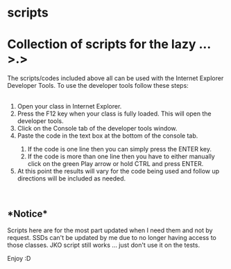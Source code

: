 # scripts
<h1>Collection of scripts for the lazy ... >.></h1>


The scripts/codes included above all can be used with the Internet Explorer Developer Tools. To use the developer tools follow these steps:</br></br>
<ol>
  <li>Open your class in Internet Explorer.</li>
  <li>Press the F12 key when your class is fully loaded. This will open the developer tools.</li>
  <li>Click on the Console tab of the developer tools window.</li>
  <li>Paste the code in the text box at the bottom of the console tab.</li>
  <ol>
    <li>If the code is one line then you can simply press the ENTER key.</li>
    <li>If the code is more than one line then you have to either manually click on the green Play arrow or hold CTRL and press ENTER.</li>   </ol>
  <li>At this point the results will vary for the code being used and follow up directions will be included as needed.</li>
</ol>
<br>
<h2>*Notice*</h2>
Scripts here are for the most part updated when I need them and not by request.
SSDs can't be updated by me due to no longer having access to those classes.
JKO script still works ... just don't use it on the tests.
<br>

Enjoy :D

